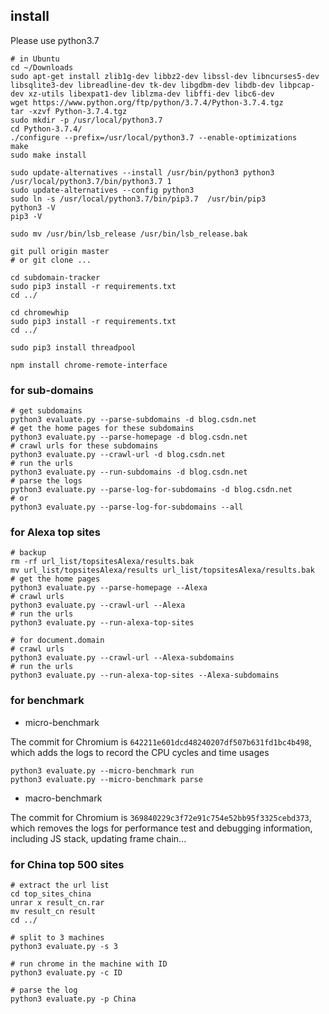 ## install

Please use python3.7

```
# in Ubuntu
cd ~/Downloads
sudo apt-get install zlib1g-dev libbz2-dev libssl-dev libncurses5-dev libsqlite3-dev libreadline-dev tk-dev libgdbm-dev libdb-dev libpcap-dev xz-utils libexpat1-dev liblzma-dev libffi-dev libc6-dev
wget https://www.python.org/ftp/python/3.7.4/Python-3.7.4.tgz
tar -xzvf Python-3.7.4.tgz
sudo mkdir -p /usr/local/python3.7
cd Python-3.7.4/
./configure --prefix=/usr/local/python3.7 --enable-optimizations
make
sudo make install

sudo update-alternatives --install /usr/bin/python3 python3 /usr/local/python3.7/bin/python3.7 1
sudo update-alternatives --config python3
sudo ln -s /usr/local/python3.7/bin/pip3.7  /usr/bin/pip3
python3 -V
pip3 -V

sudo mv /usr/bin/lsb_release /usr/bin/lsb_release.bak
```

```
git pull origin master
# or git clone ...

cd subdomain-tracker
sudo pip3 install -r requirements.txt
cd ../

cd chromewhip
sudo pip3 install -r requirements.txt
cd ../

sudo pip3 install threadpool

npm install chrome-remote-interface
```

### for sub-domains

```
# get subdomains
python3 evaluate.py --parse-subdomains -d blog.csdn.net
# get the home pages for these subdomains
python3 evaluate.py --parse-homepage -d blog.csdn.net
# crawl urls for these subdomains
python3 evaluate.py --crawl-url -d blog.csdn.net
# run the urls
python3 evaluate.py --run-subdomains -d blog.csdn.net
# parse the logs
python3 evaluate.py --parse-log-for-subdomains -d blog.csdn.net
# or
python3 evaluate.py --parse-log-for-subdomains --all
```

### for Alexa top sites

```
# backup 
rm -rf url_list/topsitesAlexa/results.bak
mv url_list/topsitesAlexa/results url_list/topsitesAlexa/results.bak
# get the home pages
python3 evaluate.py --parse-homepage --Alexa
# crawl urls
python3 evaluate.py --crawl-url --Alexa
# run the urls
python3 evaluate.py --run-alexa-top-sites

# for document.domain
# crawl urls
python3 evaluate.py --crawl-url --Alexa-subdomains
# run the urls
python3 evaluate.py --run-alexa-top-sites --Alexa-subdomains
```

### for benchmark

- micro-benchmark

The commit for Chromium is `642211e601dcd48240207df507b631fd1bc4b498`, which adds the logs to record the CPU cycles and time usages

```
python3 evaluate.py --micro-benchmark run
python3 evaluate.py --micro-benchmark parse
```

- macro-benchmark

The commit for Chromium is `369840229c3f72e91c754e52bb95f3325cebd373`, which removes the logs for performance test and debugging information, including JS stack, updating frame chain...

### for China top 500 sites

```
# extract the url list
cd top_sites_china
unrar x result_cn.rar
mv result_cn result
cd ../

# split to 3 machines
python3 evaluate.py -s 3

# run chrome in the machine with ID
python3 evaluate.py -c ID

# parse the log
python3 evaluate.py -p China
```
